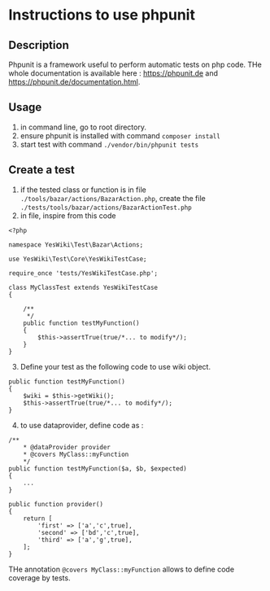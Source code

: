 # Instructions to use phpunit

## Description

Phpunit is a framework useful to perform automatic tests on php code.
THe whole documentation is available here : https://phpunit.de and https://phpunit.de/documentation.html.

## Usage

1. in command line, go to root directory.
2. ensure phpunit is installed with command `composer install`
3. start test with command `./vendor/bin/phpunit tests`

## Create a test

1. if the tested class or function is in file `./tools/bazar/actions/BazarAction.php`, create the file `./tests/tools/bazar/actions/BazarActionTest.php`
2. in file, inspire from this code
```
<?php

namespace YesWiki\Test\Bazar\Actions;

use YesWiki\Test\Core\YesWikiTestCase;

require_once 'tests/YesWikiTestCase.php';

class MyClassTest extends YesWikiTestCase
{
    
    /**
     */
    public function testMyFunction()
    {
        $this->assertTrue(true/*... to modify*/);
    }
}
```

3. Define your test as the following code to use wiki object.
```
public function testMyFunction()
{
    $wiki = $this->getWiki();
    $this->assertTrue(true/*... to modify*/);
}
```
4. to use dataprovider, define code as :
```
/**
    * @dataProvider provider
    * @covers MyClass::myFunction
    */
public function testMyFunction($a, $b, $expected)
{
    ...
}

public function provider()
{
    return [
        'first' => ['a','c',true],
        'second' => ['bd','c',true],
        'third' => ['a','g',true],
    ];
}
```

THe annotation `@covers MyClass::myFunction` allows to define code coverage by tests.